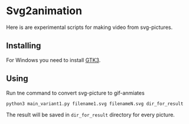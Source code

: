 # Svg2animation

Here is are experimental scripts for making video from svg-pictures.

## Installing

For Windows you need to install [GTK3](https://github.com/tschoonj/GTK-for-Windows-Runtime-Environment-Installer/releases).

## Using

Run tne command to convert svg-picture to gif-anmiates

```sh
python3 main_variant1.py filename1.svg filenameN.svg dir_for_result
```

The result will be saved in `dir_for_result` directory for every picture.
